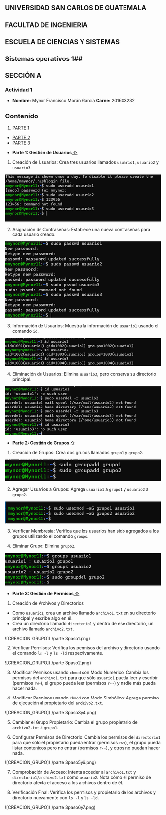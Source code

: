 ## UNIVERSIDAD SAN CARLOS DE GUATEMALA ##
## FACULTAD DE INGENIERIA ##
## ESCUELA DE CIENCIAS Y SISTEMAS ##
## Sistemas operativos 1##
## SECCIÓN A ##

### Actividad 1 ###

- **Nombre:** Mynor Francisco Morán García   **Carne:** 201603232

>>


<div id='content'/>

## Contenido

1. [PARTE 1](#id1)
-  [PARTE 2](#id2)
-  [PARTE 3](#id3)



<div id='id1'/>

- **Parte 1: Gestión de Usuarios**[ ⇧](#content)

1. Creación de Usuarios: Crea tres usuarios llamados `usuario1`, `usuario2` y `usuario3`.

![CREACION_USUARIO](./creacionUsuario.png)

2. Asignación de Contraseñas: Establece una nueva contraseñas para cada usuario creado.

![CAMBIO_PASSWORD](./cambioPassword.png)

3. Información de Usuarios: Muestra la información de `usuario1` usando el comando `id`.

![ID_USUARIO](./IdUsuario.png)

4. Eliminación de Usuarios: Elimina `usuario3`, pero conserva su directorio principal.

![ELIMINACION_USUARIO](./eliminacionUsuario.png)  

<div id='id2'/>

- **Parte 2: Gestión de Grupos**[ ⇧](#content)

1. Creación de Grupos: Crea dos grupos llamados `grupo1` y `grupo2`.

![CREACION_GRUPO](./creacionGrupo.png)

2. Agregar Usuarios a Grupos: Agrega `usuario1` a `grupo1` y `usuario2` a `grupo2`.

![AGREGAR_GRUPO_USUARIO](./addGroupUser.png)

3. Verificar Membresía: Verifica que los usuarios han sido agregados a los grupos utilizando el comando `groups`.

4. Eliminar Grupo: Elimina `grupo2`.

![VISUALIZACION_ELIMINACION_GRUPO](./visualizacionEliminacionGrupo.png)

<div id='id3'/>

- **Parte 3: Gestión de Permisos**[ ⇧](#content)

1. Creación de Archivos y Directorios:

- Como `usuario1`, crea un archivo llamado `archivo1.txt` en su directorio principal y escribe algo en él.
- Crea un directorio llamado `directorio1` y dentro de ese directorio, un archivo llamado `archivo2.txt`.

![CREACION_GRUPO](./parte 3paso1.png)

2. Verificar Permisos: Verifica los permisos del archivo y directorio usando el comando `ls -l` y `ls -ld` respectivamente.


![CREACION_GRUPO](./parte 3paso2.png)

3. Modificar Permisos usando `chmod` con Modo Numérico: Cambia los permisos del `archivo1.txt` para que sólo `usuario1` pueda leer y escribir (permisos `rw-`), el grupo pueda leer (permisos `r--`) y nadie más pueda hacer nada.

4. Modificar Permisos usando `chmod` con Modo Simbólico: Agrega permiso de ejecución al propietario del `archivo2.txt`.


![CREACION_GRUPO](./parte 3paso3y4.png)

5. Cambiar el Grupo Propietario: Cambia el grupo propietario de `archivo2.txt` a `grupo1`.

6. Configurar Permisos de Directorio: Cambia los permisos del `directorio1` para que sólo el propietario pueda entrar (permisos `rwx`), el grupo pueda listar contenidos pero no entrar (permisos `r--`), y otros no puedan hacer nada.


![CREACION_GRUPO](./parte 3paso5y6.png)

7. Comprobación de Acceso: Intenta acceder al `archivo1.txt` y `directorio1/archivo2.txt` como `usuario2`. Nota cómo el permiso de directorio afecta el acceso a los archivos dentro de él.

8. Verificación Final: Verifica los permisos y propietario de los archivos y directorio nuevamente con `ls -l` y `ls -ld`.


![CREACION_GRUPO](./parte 3paso6y7.png)


